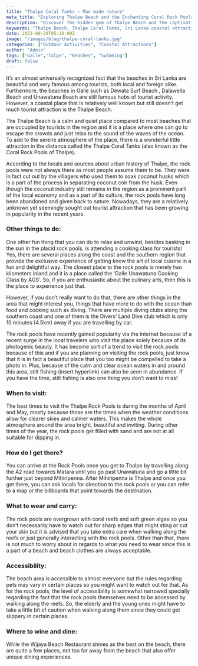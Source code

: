 ```yaml
---
title: "Thalpe Coral Tanks – Man made nature"
meta_title: "Exploring Thalpe Beach and the Enchanting Coral Rock Pools | Wild Nest Villa"
description: "Discover the hidden gem of Thalpe Beach and the captivating Thalpe Coral Tanks. Learn about its history, activities, and the best time to visit this serene coastal paradise in Sri Lanka."
keywords: "Thalpe Beach, Thalpe Coral Tanks, Sri Lanka coastal attractions, Rock pools in Sri Lanka, Thalpe Beach activities, Best time to visit Thalpe Beach, Thalpe Beach history, Coastal photography spots, Sri Lanka travel tips, Wild Nest Villa"
date: 2023-09-20T05:10:00Z
image: "/images/blog/thalpe-coral-tanks.jpg"
categories: ["Outdoor Activities", "Coastal Attractions"]
author: "Admin"
tags: ["Galle","Talpe", "Beaches", "Swimming"]
draft: false
---
```


It’s an almost universally recognized fact that the beaches in Sri Lanka are beautiful and very famous among tourists, both local and foreign alike. Furthermore, the beaches in Galle such as Dewata Surf Beach , Dalawella Beach and Unawatuna Beach are still famous hubs of tourist activity. However, a coastal place that is relatively well known but still doesn’t get much tourist attraction is the Thalpe Beach. 

The Thalpe Beach is a calm and quiet place compared to most beaches that are occupied by tourists in the region and it is a place where one can go to escape the crowds and just relax to the sound of the waves of the ocean. To add to the serene atmosphere of the place, there is a wonderful little attraction in the distance called the Thalpe Coral Tanks (also known as the Coral Rock Pools of Thalpe).

According to the locals and sources about urban history of Thalpe, the rock pools were not always there as most people assume them to be. They were in fact cut out by the villagers who used them to soak coconut husks which is a part of the process in separating coconut coir from the husk. Even though the coconut industry still remains in the region as a prominent part of the local economy and as a part of its culture, the rock pools have long been abandoned and given back to nature. Nowadays, they are a relatively unknown yet seemingly sought out tourist attraction that has been growing in popularity in the recent years.

### Other things to do:

One other fun thing that you can do to relax and unwind, besides basking in the sun in the placid rock pools, is attending a cooking class for tourists! Yes, there are several places along the coast and the southern region that provide the exclusive experience of getting know the art of local cuisine in a fun and delightful way. The closest place to the rock pools is merely two kilometers inland and it is a place called the ‘Galle Unawatuna Cooking Class by AGS’. So, if you are enthusiastic about the culinary arts, then this is the place to experience just that.

However, if you don’t really want to do that, there are other things in the area that might interest you, things that have more to do with the ocean than food and cooking such as diving. There are multiple diving clubs along the southern coast and one of them is the Divers’ Land Dive club which is only 10 minutes (4.5km) away if you are travelling by car.

The rock pools have recently gained popularity via the internet because of a recent surge in the local travelers who visit the place solely because of its photogenic beauty. It has become sort of a trend to visit the rock pools because of this and if you are planning on visiting the rock pools, just know that it is in fact a beautiful place that you too might be compelled to take a photo in.
Plus, because of the calm and clear ocean waters in and around this area, stilt fishing (insert hyperlink) can also be seen in abundance. If you have the time, stilt fishing is also one thing you don’t want to miss! 


### When to visit: 

The best times to visit the Thalpe Rock Pools is during the months of April and May, mostly because those are the times when the weather conditions allow for clearer skies and calmer waters. This makes the whole atmosphere around the area bright, beautiful and inviting. During other times of the year, the rock pools get filled with sand and are not at all suitable for dipping in.

### How do I get there?

You can arrive at the Rock Pools once you get to Thalpe by travelling along the A2 road towards Matara until you go past Unawatuna and go a little bit further just beyond Mihiripenna. After Mihiripenna is Thalpe and once you get there, you can ask locals for direction to the rock pools or you can refer to a map or the billboards that point towards the destination. 

### What to wear and carry: 

The rock pools are overgrown with coral reefs and soft green algae so you don’t necessarily have to watch out for sharp edges that might sting or cut your skin but it is advised that you take extra care when walking along the reefs or just generally interacting with the rock pools. Other than that, there is not much to worry about in regards to what you need to wear since this is a part of a beach and beach clothes are always acceptable.

### Accessibility: 

The beach area is accessible to almost everyone but the rules regarding pets may vary in certain places so you might want to watch out for that. As for the rock pools, the level of accessibility is somewhat narrowed specially regarding the fact that the rock pools themselves need to be accessed by walking along the reefs. So, the elderly and the young ones might have to take a little bit of caution when walking along them since they could get slippery in certain places.

### Where to wine and dine: 

While the Wijaya Beach Restaurant shines as the best on the beach, there are quite a few places, not too far away from the beach that also offer unique dining experiences. 